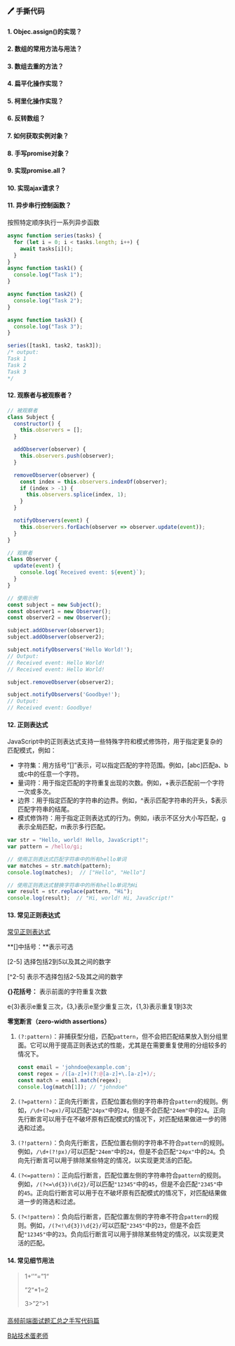 ### :pen: 手撕代码

#### 1. Objec.assign()的实现？

#### 2. 数组的常用方法与用法？

#### 3. 数组去重的方法？

#### 4. 扁平化操作实现？

#### 5. 柯里化操作实现？

#### 6. 反转数组？

#### 7. 如何获取实例对象？

#### 8. 手写promise对象？

#### 9. 实现promise.all？

#### 10. 实现ajax请求？

#### 11. 异步串行控制函数？

按照特定顺序执行一系列异步函数

```js
async function series(tasks) {
  for (let i = 0; i < tasks.length; i++) {
    await tasks[i]();
  }
}
async function task1() {
  console.log("Task 1");
}

async function task2() {
  console.log("Task 2");
}

async function task3() {
  console.log("Task 3");
}

series([task1, task2, task3]);
/* output:
Task 1
Task 2
Task 3
*/

```

#### 12. 观察者与被观察者？

```js
// 被观察者
class Subject {
  constructor() {
    this.observers = [];
  }

  addObserver(observer) {
    this.observers.push(observer);
  }

  removeObserver(observer) {
    const index = this.observers.indexOf(observer);
    if (index > -1) {
      this.observers.splice(index, 1);
    }
  }

  notifyObservers(event) {
    this.observers.forEach(observer => observer.update(event));
  }
}

// 观察者
class Observer {
  update(event) {
    console.log(`Received event: ${event}`);
  }
}

// 使用示例
const subject = new Subject();
const observer1 = new Observer();
const observer2 = new Observer();

subject.addObserver(observer1);
subject.addObserver(observer2);

subject.notifyObservers('Hello World!');
// Output:
// Received event: Hello World!
// Received event: Hello World!

subject.removeObserver(observer2);

subject.notifyObservers('Goodbye!');
// Output:
// Received event: Goodbye!
```

#### 12. 正则表达式

JavaScript中的正则表达式支持一些特殊字符和模式修饰符，用于指定更复杂的匹配模式，例如：

- 字符集：用方括号“[]”表示，可以指定匹配的字符范围。例如，[abc]匹配a、b或c中的任意一个字符。
- 量词符：用于指定匹配的字符重复出现的次数。例如，+表示匹配前一个字符一次或多次。
- 边界：用于指定匹配的字符串的边界。例如，^表示匹配字符串的开头，$表示匹配字符串的结尾。
- 模式修饰符：用于指定正则表达式的行为。例如，i表示不区分大小写匹配，g表示全局匹配，m表示多行匹配。

```js
var str = "Hello, world! Hello, JavaScript!";
var pattern = /hello/gi;

// 使用正则表达式匹配字符串中的所有hello单词
var matches = str.match(pattern);
console.log(matches);  // ["Hello", "Hello"]

// 使用正则表达式替换字符串中的所有hello单词为Hi
var result = str.replace(pattern, "Hi");
console.log(result);  // "Hi, world! Hi, JavaScript!"
```

#### 13. 常见正则表达式

[常见正则表达式](https://blog.csdn.net/xiasohuai/article/details/126586089)

**[]中括号：**表示可选

[2-5] 选择包括2到5以及其之间的数字

[^2-5] 表示不选择包括2-5及其之间的数字

**{}花括号：** 表示前面的字符重复次数

e{3}表示e重复三次，{3,}表示e至少重复三次，{1,3}表示重复1到3次

**零宽断言（zero-width assertions）**

1. `(?:pattern)`：非捕获型分组，匹配`pattern`，但不会把匹配结果放入到分组里面。它可以用于提高正则表达式的性能，尤其是在需要重复使用的分组较多的情况下。

   ```js
   const email = 'johndoe@example.com';
   const regex = /([a-z]+)(?:@[a-z]+\.[a-z]+)/;
   const match = email.match(regex);
   console.log(match[1]); // "johndoe"
   ```

   

2. `(?=pattern)`：正向先行断言，匹配位置右侧的字符串符合`pattern`的规则。例如，`/\d+(?=px)/`可以匹配`"24px"`中的`24`，但是不会匹配`"24em"`中的`24`。正向先行断言可以用于在不破坏原有匹配模式的情况下，对匹配结果做进一步的筛选和过滤。

3. `(?!pattern)`：负向先行断言，匹配位置右侧的字符串不符合`pattern`的规则。例如，`/\d+(?!px)/`可以匹配`"24em"`中的`24`，但是不会匹配`"24px"`中的`24`。负向先行断言可以用于排除某些特定的情况，以实现更灵活的匹配。

4. `(?<=pattern)`：正向后行断言，匹配位置左侧的字符串符合`pattern`的规则。例如，`/(?<=\d{3})\d{2}/`可以匹配`"12345"`中的`45`，但是不会匹配`"2345"`中的`45`。正向后行断言可以用于在不破坏原有匹配模式的情况下，对匹配结果做进一步的筛选和过滤。

5. `(?<!pattern)`：负向后行断言，匹配位置左侧的字符串不符合`pattern`的规则。例如，`/(?<!\d{3})\d{2}/`可以匹配`"2345"`中的`23`，但是不会匹配`"12345"`中的`23`。负向后行断言可以用于排除某些特定的情况，以实现更灵活的匹配。

#### 14. 常见细节用法

> 1+‘’“=”1“
>
> ”2“*1=2
>
> 3>”2“>1

#### 



[高频前端面试题汇总之手写代码篇](https://juejin.cn/post/6946136940164939813)

[B站技术蛋老师](https://www.bilibili.com/video/BV1jv411P7Hp/?spm_id_from=333.788&vd_source=084728306193898208d80f40ece2975b)









